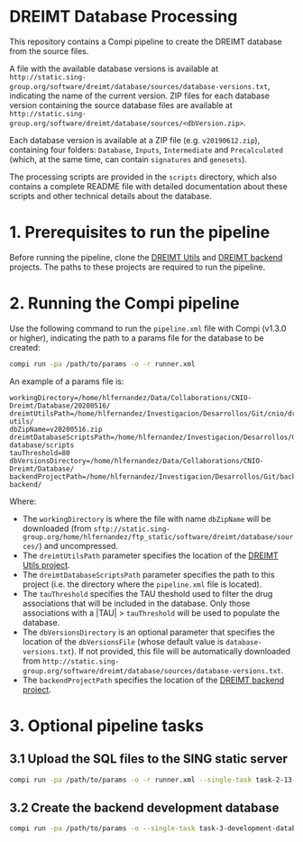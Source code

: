 # DREIMT Database Processing

This repository contains a Compi pipeline to create the DREIMT database from the source files. 

A file with the available database versions is available at `http://static.sing-group.org/software/dreimt/database/sources/database-versions.txt`, indicating the name of the current version. ZIP files for each database version containing the source database files are available at `http://static.sing-group.org/software/dreimt/database/sources/<dbVersion.zip>`.

Each database version is available at a ZIP file (e.g. `v20190612.zip`), containing four folders: `Database`, `Inputs`, `Intermediate` and `Precalculated` (which, at the same time, can contain `signatures` and `genesets`).

The processing scripts are provided in the `scripts` directory, which also contains a complete README file with detailed documentation about these scripts and other technical details about the database.

# 1. Prerequisites to run the pipeline

Before running the pipeline, clone the [DREIMT Utils](https://github.com/sing-group/dreimt-utils) and [DREIMT backend](https://github.com/sing-group/dreimt-backend) projects. The paths to these projects are required to run the pipeline.

# 2. Running the Compi pipeline

Use the following command to run the `pipeline.xml` file with Compi (v1.3.0 or higher), indicating the path to a params file for the database to be created:

```bash
compi run -pa /path/to/params -o -r runner.xml 
```

An example of a params file is:
```
workingDirectory=/home/hlfernandez/Data/Collaborations/CNIO-Dreimt/Database/20200516/
dreimtUtilsPath=/home/hlfernandez/Investigacion/Desarrollos/Git/cnio/dreimt-utils/
dbZipName=v20200516.zip
dreimtDatabaseScriptsPath=/home/hlfernandez/Investigacion/Desarrollos/Git/cnio/dreimt-database/scripts
tauThreshold=80
dbVersionsDirectory=/home/hlfernandez/Data/Collaborations/CNIO-Dreimt/Database/
backendProjectPath=/home/hlfernandez/Investigacion/Desarrollos/Git/backends/dreimt-backend/
```

Where:
- The `workingDirectory` is where the file with name `dbZipName` will be downloaded (from `sftp://static.sing-group.org/home/hlfernandez/ftp_static/software/dreimt/database/sources/`) and uncompressed.
- The `dreimtUtilsPath` parameter specifies the location of the [DREIMT Utils project](https://github.com/sing-group/dreimt-utils).
- The `dreimtDatabaseScriptsPath` parameter specifies the path to this project (i.e. the directory where the `pipeline.xml` file is located).
- The `tauThreshold` specifies the TAU theshold used to filter the drug associations that will be included in the database. Only those associations with a |TAU| > `tauThreshold` will be used to populate the database.
- The `dbVersionsDirectory` is an optional parameter that specifies the location of the `dbVersionsFile` (whose default value is `database-versions.txt`). If not provided, this file will be automatically downloaded from `http://static.sing-group.org/software/dreimt/database/sources/database-versions.txt`.
- The `backendProjectPath` specifies the location of the [DREIMT backend project](https://github.com/sing-group/dreimt-backend).

# 3. Optional pipeline tasks

## 3.1 Upload the SQL files to the SING static server

```bash
compi run -pa /path/to/params -o -r runner.xml --single-task task-2-13-upload-sql -- --singUserName <your_SING_static_username>
```

## 3.2 Create the backend development database

```bash
compi run -pa /path/to/params -o --single-task task-3-development-database -- --developmentPrecalculatedExamples /path/to/Precalculated
```
